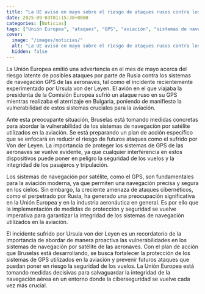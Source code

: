 ```yaml
---
title: "La UE avisó en mayo sobre el riesgo de ataques rusos contra los GPS de los aviones como el sufrido por Von der Leyen"
date: 2025-09-03T01:15:38+0000
categories: [Noticias]
tags: ["Unión Europea", "ataques", "GPS", "aviación", "sistemas de navegación", "ciberseguridad", "medidas de protección."]
cover:
  image: "/images/noticias/"
  alt: "La UE avisó en mayo sobre el riesgo de ataques rusos contra los GPS de los aviones como el sufrido por Von der Leyen"
  hidden: false
---
```


La Unión Europea emitió una advertencia en el mes de mayo acerca del riesgo latente de posibles ataques por parte de Rusia contra los sistemas de navegación GPS de las aeronaves, tal como el incidente recientemente experimentado por Ursula von der Leyen. El avión en el que viajaba la presidenta de la Comisión Europea sufrió un ataque ruso en su GPS mientras realizaba el aterrizaje en Bulgaria, poniendo de manifiesto la vulnerabilidad de estos sistemas cruciales para la aviación.

Ante esta preocupante situación, Bruselas está tomando medidas concretas para abordar la vulnerabilidad de los sistemas de navegación por satélite utilizados en la aviación. Se está preparando un plan de acción específico que se enfocará en reducir el riesgo de futuros ataques como el sufrido por Von der Leyen. La importancia de proteger los sistemas de GPS de las aeronaves se vuelve evidente, ya que cualquier interferencia en estos dispositivos puede poner en peligro la seguridad de los vuelos y la integridad de los pasajeros y tripulación.

Los sistemas de navegación por satélite, como el GPS, son fundamentales para la aviación moderna, ya que permiten una navegación precisa y segura en los cielos. Sin embargo, la creciente amenaza de ataques cibernéticos, como el perpetrado por Rusia, ha generado una preocupación significativa en la Unión Europea y en la industria aeronáutica en general. Es por ello que la implementación de medidas de protección y seguridad se vuelve imperativa para garantizar la integridad de los sistemas de navegación utilizados en la aviación.

El incidente sufrido por Ursula von der Leyen es un recordatorio de la importancia de abordar de manera proactiva las vulnerabilidades en los sistemas de navegación por satélite de las aeronaves. Con el plan de acción que Bruselas está desarrollando, se busca fortalecer la protección de los sistemas de GPS utilizados en la aviación y prevenir futuros ataques que puedan poner en riesgo la seguridad de los vuelos. La Unión Europea está tomando medidas decisivas para salvaguardar la integridad de la navegación aérea en un entorno donde la ciberseguridad se vuelve cada vez más crucial.
